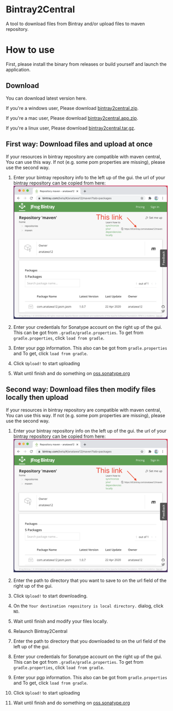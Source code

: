 # Bintray2Central

A tool to download files from Bintray and/or upload files to maven repository.

# How to use
First, please install the binary from releases or build yourself and launch the application.

## Download

You can download latest version here.

If you're a windows user, Please download [bintray2central.zip](https://github.com/anatawa12/bintray2central/releases/download/1.0/bintray2central.app.zip).

If you're a mac user, Please download [bintray2central.app.zip](https://github.com/anatawa12/bintray2central/releases/download/1.0/bintray2central.app.zip).

If you're a linux user, Please download [bintray2central.tar.gz](https://github.com/anatawa12/bintray2central/releases/download/1.0/bintray2central.app.zip).

## First way: Download files and upload at once

If your resources in bintray repository are compatible with maven central,
You can use this way. If not (e.g. some pom properties are missing), please use
the second way.

1. Enter your bintray repository info to the left up of the gui.
   the url of your bintray repository can be copied from here:
   ![](./images/bintray-link-where.png)

1. Enter your credentials for Sonatype account on the right up of the gui. 
   This can be got from ``.gradle/gradle.properties``. 
   To get from `gradle.properties`, click `load from gradle`.

1. Enter your pgp information. This also can be got from `gradle.properties` and
   To get, click `load from gradle`.

1. Click `Upload!` to start uploading

1. Wait until finish and do something on [oss.sonatype.org](oss.sonatype.org)


## Second way: Download files then modify files locally then upload 

If your resources in bintray repository are compatible with maven central,
You can use this way. If not (e.g. some pom properties are missing), please use
the second way.

1. Enter your bintray repository info on the left up of the gui.
   the url of your bintray repository can be copied from here:
   ![](./images/bintray-link-where.png)

1. Enter the path to directory that you want to save to 
   on the url field of the right up of the gui.

1. Click `Upload!` to start downloading.

1. On the `Your destination repository is local directory.` dialog, click `NO`.

1. Wait until finish and modify your files locally.

1. Relaunch Bintray2Central

1. Enter the path to directory that you downloaded to
   on the url field of the left up of the gui.

1. Enter your credentials for Sonatype account on the right up of the gui.
   This can be got from ``.gradle/gradle.properties``.
   To get from `gradle.properties`, click `load from gradle`.

1. Enter your pgp information. This also can be got from `gradle.properties` and
   To get, click `load from gradle`.

1. Click `Upload!` to start uploading

1. Wait until finish and do something on [oss.sonatype.org](oss.sonatype.org)


